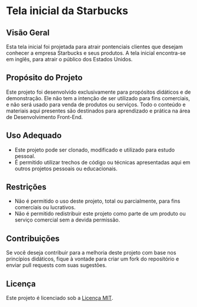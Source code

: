 # Tela inicial da Starbucks

## Visão Geral

Esta tela inicial foi projetada para atrair pontenciais clientes que desejam conhecer a empresa Starbucks e seus produtos.
A tela inicial encontra-se em inglês, para atrair o público dos Estados Unidos.

## Propósito do Projeto

Este projeto foi desenvolvido exclusivamente para propósitos didáticos e de demonstração. Ele não tem a intenção de ser utilizado para fins comerciais, e não será usado para venda de produtos ou serviços. Todo o conteúdo e materiais aqui presentes são destinados para aprendizado e prática na área de Desenvolvimento Front-End.

## Uso Adequado

- Este projeto pode ser clonado, modificado e utilizado para estudo pessoal.
- É permitido utilizar trechos de código ou técnicas apresentadas aqui em outros projetos pessoais ou educacionais.

## Restrições

- Não é permitido o uso deste projeto, total ou parcialmente, para fins comerciais ou lucrativos.
- Não é permitido redistribuir este projeto como parte de um produto ou serviço comercial sem a devida permissão.

## Contribuições

Se você deseja contribuir para a melhoria deste projeto com base nos princípios didáticos, fique à vontade para criar um fork do repositório e enviar pull requests com suas sugestões.

## Licença

Este projeto é licenciado sob a [Licença MIT](LICENSE).